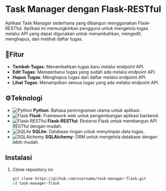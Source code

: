 # Task Manager dengan Flask-RESTful

Aplikasi Task Manager sederhana yang dibangun menggunakan Flask-RESTful. Aplikasi ini memungkinkan pengguna untuk mengelola tugas melalui API yang dapat digunakan untuk menambahkan, mengedit, menghapus, dan melihat daftar tugas.

## 🎯Fitur
- **Tambah Tugas**: Menambahkan tugas baru melalui endpoint API.
- **Edit Tugas**: Memperbarui tugas yang sudah ada melalui endpoint API.
- **Hapus Tugas**: Menghapus tugas dari daftar melalui endpoint API.
- **Lihat Tugas**: Menampilkan semua tugas yang ada melalui endpoint API.

## ⚙️Teknologi
- ![Python](https://img.shields.io/badge/Python-3.8+-blue) **Python**: Bahasa pemrograman utama untuk aplikasi.
- ![Flask](https://img.shields.io/badge/Flask-2.1+-red) **Flask**: Framework web untuk pengembangan aplikasi backend.
- ![Flask-RESTful](https://img.shields.io/badge/Flask--RESTful-0.3.9-green) **Flask-RESTful**: Ekstensi Flask untuk membangun API RESTful dengan mudah.
- ![SQLite](https://img.shields.io/badge/SQLite-3.35+-green) **SQLite**: Database ringan untuk menyimpan data tugas.
- ![SQLAlchemy](https://img.shields.io/badge/SQLAlchemy-1.4+-orange) **SQLAlchemy**: ORM untuk mengelola database dengan lebih mudah.

## Instalasi
1. Clone repository ini:
   ```bash
   git clone https://github.com/username/task-manager-flask.git
   cd task-manager-flask
